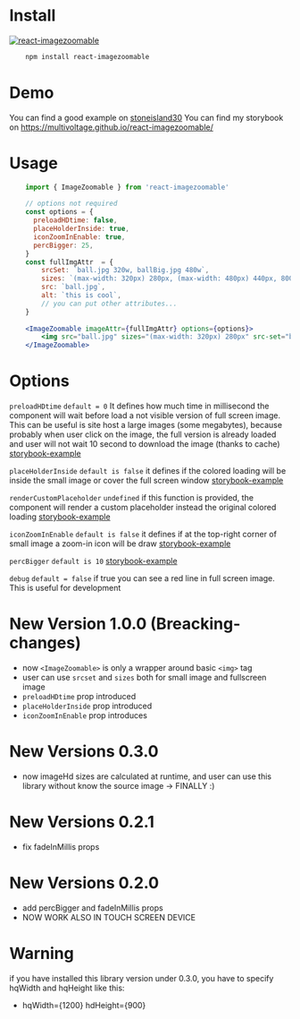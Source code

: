 # Install
[![react-imagezoomable](https://nodei.co/npm/react-imagezoomable.png)](https://npmjs.org/package/react-imagezoomable)
```sh
    npm install react-imagezoomable
```
# Demo
You can find a good example on [stoneisland30](http://www.stoneisland30.com/en/extra/)
You can find my storybook on https://multivoltage.github.io/react-imagezoomable/
# Usage

```jsx
    import { ImageZoomable } from 'react-imagezoomable'
    
    // options not required
    const options = {
      preloadHDtime: false,
      placeHolderInside: true,
      iconZoomInEnable: true,
      percBigger: 25,
    }
	const fullImgAttr  = {
		srcSet: `ball.jpg 320w, ballBig.jpg 480w`,
		sizes: `(max-width: 320px) 280px, (max-width: 480px) 440px, 800px`,
		src: `ball.jpg`,
		alt: `this is cool`,
		// you can put other attributes...
	}
    
    <ImageZoomable imageAttr={fullImgAttr} options={options}>
        <img src="ball.jpg" sizes="(max-width: 320px) 280px" src-set="ball.jpg 320w"/>
    </ImageZoomable>
```
# Options
```preloadHDtime``` ```default = 0``` 
It defines how much time in millisecond the component will wait before load a not visible version of full screen image. This can be useful is site host a large images (some megabytes), because probably when user click on the image, the full version is already loaded and user will not wait 10 second to download the image (thanks to cache)
[storybook-example](https://multivoltage.github.io/react-imagezoomable/?path=/story/imagezoomable--with-preloadhd-true)

```placeHolderInside``` ```default is false```
it defines if the colored loading will be inside the small image or cover the full screen window
[storybook-example](https://multivoltage.github.io/react-imagezoomable/?path=/story/imagezoomable--with-placeholder-inside-small-image)

```renderCustomPlaceholder``` ```undefined```
if this function is provided, the component will render a custom placeholder instead the original colored loading
[storybook-example](https://multivoltage.github.io/react-imagezoomable/?path=/story/imagezoomable--with-custom-placeholder-loading)

```iconZoomInEnable``` ```default is false```
it defines if at the top-right corner of small image a zoom-in icon will be draw
[storybook-example](https://multivoltage.github.io/react-imagezoomable/?path=/story/imagezoomable--with-zoom-in-icon-active)

```percBigger``` ```default is 10```
[storybook-example](https://multivoltage.github.io/react-imagezoomable/?path=/story/imagezoomable--with-0-zoom-effect)

```debug``` ```default = false```
if true you can see a red line in full screen image. This is useful for development

# New Version 1.0.0 (Breacking-changes)
- now ```<ImageZoomable>``` is only a wrapper around basic ```<img>``` tag
- user can use ```srcset``` and ```sizes``` both for small image and fullscreen image
- ```preloadHDtime``` prop introduced
- ```placeHolderInside``` prop introduced
- ```iconZoomInEnable``` prop introduces

# New Versions 0.3.0 
- now imageHd sizes are calculated at runtime, and user can use this library without know the source image -> FINALLY :)

# New Versions 0.2.1
- fix fadeInMillis props

# New Versions 0.2.0
- add percBigger and fadeInMillis props
- NOW WORK ALSO IN TOUCH SCREEN DEVICE

# Warning
if you have installed this library version under 0.3.0, you have to specify hqWidth and hqHeight like this:
- hqWidth={1200} hdHeight={900}


